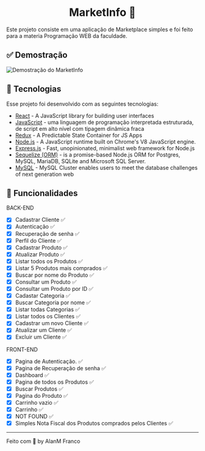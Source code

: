 <h1 align="center">MarketInfo 🛒</h1>

Este projeto consiste em uma aplicação de Marketplace simples e foi feito para a materia Programação WEB da faculdade.

<h2>✅ Demostração</h2>
<img src=".github/demo.gif" alt="Demostração do MarketInfo">

<h2>🚀 Tecnologias</h2>

Esse projeto foi desenvolvido com as seguintes tecnologias:

* [React](https://reactjs.org/) - A JavaScript library for building user interfaces
* [JavaScript](https://developer.mozilla.org/pt-BR/docs/Web/JavaScript) - uma linguagem de programação interpretada estruturada, de script em alto nível com tipagem dinâmica fraca
* [Redux](https://redux.js.org/) - A Predictable State Container for JS Apps
* [Node.js](https://nodejs.org/en/) - A JavaScript runtime built on Chrome's V8 JavaScript engine.
* [Express.js](http://expressjs.com/) - Fast, unopinionated, minimalist web framework for Node.js
* [Sequelize (ORM)](https://sequelize.org/) - is a promise-based Node.js ORM for Postgres, MySQL, MariaDB, SQLite and Microsoft SQL Server.
* [MySQL](https://www.mysql.com/) - MySQL Cluster enables users to meet the database challenges of next generation web

<h2>🎉 Funcionalidades</h2>

BACK-END
* [x] Cadastrar Cliente ✅
* [x] Autenticação ✅ 
* [x] Recuperação de senha ✅
* [x] Perfil do Cliente ✅ 
* [x] Cadastrar Produto ✅
* [x] Atualizar Produto ✅
* [x] Listar todos os Produtos ✅
* [x] Listar 5 Produtos mais comprados ✅
* [x] Buscar por nome do Produto ✅
* [x] Consultar um Produto ✅
* [x] Consultar um Produto por ID  ✅
* [x] Cadastar Categoria ✅
* [x] Buscar Categoria por nome ✅
* [x] Listar todas Categorias ✅
* [x] Listar todos os Clientes ✅
* [x] Cadastrar um novo Cliente ✅
* [x] Atualizar um Cliente ✅    
* [x] Excluir um Cliente ✅    

FRONT-END
* [x] Pagina de Autenticação. ✅
* [x] Pagina de Recuperação de senha ✅
* [x] Dashboard ✅
* [x] Pagina de todos os Produtos ✅
* [x] Buscar Produtos ✅
* [x] Pagina do Produto ✅
* [x] Carrinho vazio ✅
* [x] Carrinho ✅
* [x] NOT FOUND ✅
* [x] Simples Nota Fiscal dos Produtos comprados pelos Clientes ✅

---
Feito com 💚 by AlanM Franco